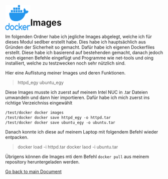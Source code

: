 <img align="left" width="80" height="80" src="./img/../../../img/docker-logo1.png" alt="Docker Logo">

# Images
Im folgenden Ordner habe ich jegliche Images abgelegt, welche ich für dieses Modul sedlber erstellt habe. Dies habe ich hauptsächlich aus Gründen der Sicherheit so gemacht. Dafür habe ich eigenen Dockerfiles erstellt. Diese habe ich basierend auf bestehenden gemacht, danach jedoch noch eigenen Befehle eingefügt und Programme wie net-tools und oing installiert, welche zu testzwecken noch sehr nützlich sind.

Hier eine Auflistung meiner Images und deren Funktionen.
> httpd_egy
> ubuntu_egy

Diese Images musste ich zuerst auf meinem Intel NUC in .tar Dateien umwandeln und dann hier importieren. Dafür habe ich mich zuerst ins richtige Verzeichniss eingewählt

```
/test/docker docker images  
/test/docker docker save httpd_egy -o httpd.tar  
/test/docker docker save ubuntu_egy -o ubuntu.tar 
```

Danach konnte ich diese auf meinem Laptop mit folgendem Befehl wieder entpacken.
> docker load -i httpd.tar
> docker laod -i ubuntu.tar

Übrigens können die Images mti dem Befehl `docker pull` aus meinem repository heruntergeladen werden.


[Go back to main Document](https://github.com/Daddey69/Modul_300/blob/master/README.md)
